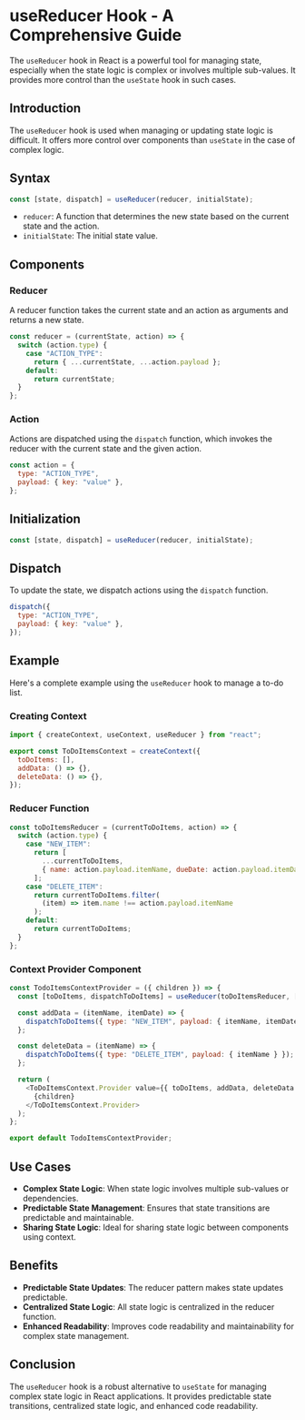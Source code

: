 # useReducer Hook - A Comprehensive Guide

The `useReducer` hook in React is a powerful tool for managing state, especially when the state logic is complex or involves multiple sub-values. It provides more control than the `useState` hook in such cases.

## Introduction

The `useReducer` hook is used when managing or updating state logic is difficult. It offers more control over components than `useState` in the case of complex logic.

## Syntax

```javascript
const [state, dispatch] = useReducer(reducer, initialState);
```

- `reducer`: A function that determines the new state based on the current state and the action.
- `initialState`: The initial state value.

## Components

### Reducer

A reducer function takes the current state and an action as arguments and returns a new state.

```javascript
const reducer = (currentState, action) => {
  switch (action.type) {
    case "ACTION_TYPE":
      return { ...currentState, ...action.payload };
    default:
      return currentState;
  }
};
```

### Action

Actions are dispatched using the `dispatch` function, which invokes the reducer with the current state and the given action.

```javascript
const action = {
  type: "ACTION_TYPE",
  payload: { key: "value" },
};
```

## Initialization

```javascript
const [state, dispatch] = useReducer(reducer, initialState);
```

## Dispatch

To update the state, we dispatch actions using the `dispatch` function.

```javascript
dispatch({
  type: "ACTION_TYPE",
  payload: { key: "value" },
});
```

## Example

Here's a complete example using the `useReducer` hook to manage a to-do list.

### Creating Context

```javascript
import { createContext, useContext, useReducer } from "react";

export const ToDoItemsContext = createContext({
  toDoItems: [],
  addData: () => {},
  deleteData: () => {},
});
```

### Reducer Function

```javascript
const toDoItemsReducer = (currentToDoItems, action) => {
  switch (action.type) {
    case "NEW_ITEM":
      return [
        ...currentToDoItems,
        { name: action.payload.itemName, dueDate: action.payload.itemDate },
      ];
    case "DELETE_ITEM":
      return currentToDoItems.filter(
        (item) => item.name !== action.payload.itemName
      );
    default:
      return currentToDoItems;
  }
};
```

### Context Provider Component

```javascript
const TodoItemsContextProvider = ({ children }) => {
  const [toDoItems, dispatchToDoItems] = useReducer(toDoItemsReducer, []);

  const addData = (itemName, itemDate) => {
    dispatchToDoItems({ type: "NEW_ITEM", payload: { itemName, itemDate } });
  };

  const deleteData = (itemName) => {
    dispatchToDoItems({ type: "DELETE_ITEM", payload: { itemName } });
  };

  return (
    <ToDoItemsContext.Provider value={{ toDoItems, addData, deleteData }}>
      {children}
    </ToDoItemsContext.Provider>
  );
};

export default TodoItemsContextProvider;
```

## Use Cases

- **Complex State Logic**: When state logic involves multiple sub-values or dependencies.
- **Predictable State Management**: Ensures that state transitions are predictable and maintainable.
- **Sharing State Logic**: Ideal for sharing state logic between components using context.

## Benefits

- **Predictable State Updates**: The reducer pattern makes state updates predictable.
- **Centralized State Logic**: All state logic is centralized in the reducer function.
- **Enhanced Readability**: Improves code readability and maintainability for complex state management.

## Conclusion

The `useReducer` hook is a robust alternative to `useState` for managing complex state logic in React applications. It provides predictable state transitions, centralized state logic, and enhanced code readability.
